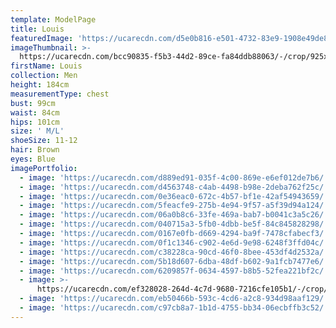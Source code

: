 ```yaml
---
template: ModelPage
title: Louis
featuredImage: 'https://ucarecdn.com/d5e0b816-e501-4732-83e9-1908e49de806/'
imageThumbnail: >-
  https://ucarecdn.com/bcc90835-f5b3-44d2-89ce-fa84ddb88063/-/crop/925x1353/361,162/-/preview/
firstName: Louis
collection: Men
height: 184cm
measurementType: chest
bust: 99cm
waist: 84cm
hips: 101cm
size: ' M/L'
shoeSize: 11-12
hair: Brown
eyes: Blue
imagePortfolio:
  - image: 'https://ucarecdn.com/d889ed91-035f-4c00-869e-e6ef012de7b6/'
  - image: 'https://ucarecdn.com/d4563748-c4ab-4498-b98e-2deba762f25c/'
  - image: 'https://ucarecdn.com/0e36eac0-672c-4b57-bf1e-42af54943659/'
  - image: 'https://ucarecdn.com/5feacfe9-275b-4e94-9f57-a5f39d94a124/'
  - image: 'https://ucarecdn.com/06a0b8c6-33fe-469a-bab7-b0041c3a5c26/'
  - image: 'https://ucarecdn.com/040715a3-5fb0-4dbb-be5f-84c845828298/'
  - image: 'https://ucarecdn.com/0167e0fb-d669-4294-ba9f-7478cfabecf3/'
  - image: 'https://ucarecdn.com/0f1c1346-c902-4e6d-9e98-6248f3ffd04c/'
  - image: 'https://ucarecdn.com/c38228ca-90cd-46f0-8bee-453df4d2532a/'
  - image: 'https://ucarecdn.com/5b18d607-6dba-48df-b602-9a1fcb7477e6/'
  - image: 'https://ucarecdn.com/6209857f-0634-4597-b8b5-52fea221bf2c/'
  - image: >-
      https://ucarecdn.com/ef328028-264d-4c7d-9680-7216cfe105b1/-/crop/927x328/57,0/-/preview/
  - image: 'https://ucarecdn.com/eb50466b-593c-4cd6-a2c8-934d98aaf129/'
  - image: 'https://ucarecdn.com/c97cb8a7-1b1d-4755-bb34-06ecbffb3c52/'
---
```


